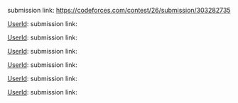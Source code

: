 [UserId]: purvighatage 
submission link: https://codeforces.com/contest/26/submission/303282735


[UserId]:
submission link: 

[UserId]:
submission link: 

[UserId]:
submission link: 

[UserId]:
submission link:


[UserId]:
submission link: 


[UserId]:
submission link: 
